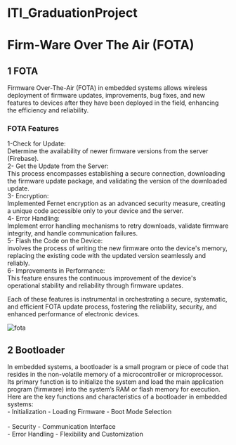 # ITI_GraduationProject 
# Firm-Ware Over The Air (FOTA)
## 1 FOTA
Firmware Over-The-Air (FOTA) in embedded systems allows wireless deployment of firmware updates, improvements, bug fixes, and new features to devices after they have been deployed in the field, enhancing the efficiency and reliability.
### FOTA Features
1-Check for Update:<br />
Determine the availability of newer firmware versions from the server (Firebase).<br />
2- Get the Update from the Server:<br />
This process encompasses establishing a secure connection, downloading the firmware update package, and validating the version of the downloaded update.<br />
3- Encryption:<br />
Implemented Fernet encryption as an advanced security measure, creating a unique code accessible only to your device and the server.<br />
4- Error Handling:<br /> 
Implement error handling mechanisms to retry downloads, validate firmware integrity, and handle communication failures.<br />
5- Flash the Code on the Device:<br /> 
involves the process of writing the new firmware onto the device's memory, replacing the existing code with the updated version seamlessly and reliably.<br /> 
6- Improvements in Performance:<br /> 
This feature ensures the continuous improvement of the device's operational stability and reliability through firmware updates.<br /> 

Each of these features is instrumental in orchestrating a secure, systematic, and efficient FOTA update process, fostering the reliability, security, and enhanced performance of electronic devices.<br /> 

![fota](https://github.com/AhmedIbrahim8/ITI_GraduationProject/assets/91912492/ce8a8d37-339d-4665-81f7-f9249d606f44)

## 2 Bootloader
In embedded systems, a bootloader is a small program or piece of code that resides in the non-volatile memory of a microcontroller or microprocessor. Its primary function is to initialize the system and load the main application program (firmware) into the system’s RAM or flash memory for execution. Here are the key functions and characteristics of a bootloader in embedded systems:<br />
           - Initialization  	       - Loading Firmware                   - Boot Mode Selection            <br />		
           - Security 	             - Communication Interface <br />
           - Error Handling 	       - Flexibility and Customization<br />

